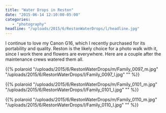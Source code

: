 ```yaml
---
title: "Water Drops in Reston"
date: "2015-06-14 12:10:00-05:00"
categories:
   - "photography"
headline: "/uploads/2015/6/RestonWaterDrops/l/headline.jpg"
---
```

I continue to love my Canon G16, which I recently purchased for its portability and quality. Reston is the likely choice for a photo walk with it, since I work there and flowers are everywhere. Here are a couple after the maintenance crews watered them all.

{{% polaroid
   "/uploads/2015/6/RestonWaterDrops/m/Family_0097_m.jpg"
   "/uploads/2015/6/RestonWaterDrops/l/Family_0097_l.jpg"
   ""
%}}

{{% polaroid
   "/uploads/2015/6/RestonWaterDrops/m/Family_0101_m.jpg"
   "/uploads/2015/6/RestonWaterDrops/l/Family_0101_l.jpg"
   ""
%}}

{{% polaroid
   "/uploads/2015/6/RestonWaterDrops/m/Family_0110_m.jpg"
   "/uploads/2015/6/RestonWaterDrops/l/Family_0110_l.jpg"
   ""
%}}
